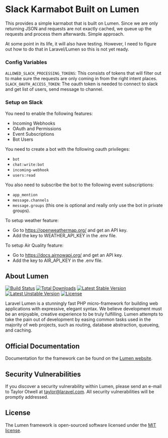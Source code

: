 # Slack Karmabot Built on Lumen

This provides a simple karmabot that is built on Lumen. Since we are only returning JSON and requests are not exactly cached, we queue up the requests and process them afterwards. Simple approach.

At some point in its life, it will also have testing. However, I need to figure out how to do that in Laravel/Lumen so this is not yet ready.

### Config Variables

`ALLOWED_SLACK_PROCESSING_TOKENS`: This consists of tokens that will filter out to make sure the requests are only coming in from the right intent places.
`SLACK_OAUTH_ACCESS_TOKEN`: The oauth token is needed to connect to slack and get list of users, send message to channel.

### Setup on Slack

You need to enable the following features:

- Incoming Webhooks
- OAuth and Permissions
- Event Subscriptions
- Bot Users

You need to create a bot with the following oauth privileges:

- `bot`
- `chat:write:bot`
- `incoming-webhook`
- `users:read`

You also need to subscribe the bot to the following event subscriptions:

- `app_mention`
- `message.channels`
- `message.groups` (this one is optional and really only use the bot in private groups).

To setup weather feature:

- Go to https://openweathermap.org/ and get an API key.
- Add the key to WEATHER_API_KEY in the .env file.

To setup Air Quality feature:

- Go to https://docs.airnowapi.org/ and get an API key.
- Add the key to AIR_API_KEY in the .env file.

## About Lumen
[![Build Status](https://travis-ci.org/laravel/lumen-framework.svg)](https://travis-ci.org/laravel/lumen-framework)
[![Total Downloads](https://poser.pugx.org/laravel/lumen-framework/d/total.svg)](https://packagist.org/packages/laravel/lumen-framework)
[![Latest Stable Version](https://poser.pugx.org/laravel/lumen-framework/v/stable.svg)](https://packagist.org/packages/laravel/lumen-framework)
[![Latest Unstable Version](https://poser.pugx.org/laravel/lumen-framework/v/unstable.svg)](https://packagist.org/packages/laravel/lumen-framework)
[![License](https://poser.pugx.org/laravel/lumen-framework/license.svg)](https://packagist.org/packages/laravel/lumen-framework)

Laravel Lumen is a stunningly fast PHP micro-framework for building web applications with expressive, elegant syntax. We believe development must be an enjoyable, creative experience to be truly fulfilling. Lumen attempts to take the pain out of development by easing common tasks used in the majority of web projects, such as routing, database abstraction, queueing, and caching.

## Official Documentation

Documentation for the framework can be found on the [Lumen website](https://lumen.laravel.com/docs).

## Security Vulnerabilities

If you discover a security vulnerability within Lumen, please send an e-mail to Taylor Otwell at taylor@laravel.com. All security vulnerabilities will be promptly addressed.

## License

The Lumen framework is open-sourced software licensed under the [MIT license](https://opensource.org/licenses/MIT).
